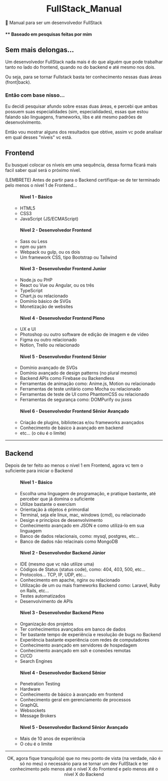 <h1 align="center">FullStack_Manual</h1>
<p>📖 Manual para ser um desenvolvedor FullStack</p>

<h4>** Baseado em pesquisas feitas por mim</h2>

<h2>Sem mais delongas...</h2>
<p>Um desenvolvedor FullStack nada mais é do que alguém que pode trabalhar tanto no lado do frontend, quando no do backend e até mesmo nos dois.</p>
<p>Ou seja, para se tornar Fullstack basta ter conhecimento nessas duas áreas (front|back).</p>

<h3>Então com base nisso...</h3>
<p>Eu decidi pesquisar afundo sobre essas duas áreas, e percebi que ambas possuem suas especialidades (sim, especialidades), essas que estou falando são linguagens, frameworks, libs e até mesmo padrões de desenvolvimento.</p>
<p>Então vou mostrar alguns dos resultados que obtive, assim vc pode analisar em qual desses "níveis" vc está.</p>

<h2>Frontend</h2>
<p>Eu busquei colocar os níveis em uma sequência, dessa forma ficará mais facil saber qual será o próximo nível.</p>
<p>(LEMBRETE) Antes de partir para o Backend certifique-se de ter terminado pelo menos o nível 1 de Frontend...</p>
<ul>
  <ul>
    <h4>Nível 1 - Básico</h4>
    <li>HTML5</li>
    <li>CSS3</li>
    <li>JavaScript (JS/ECMAScript)</li>
  </ul>
  
  <ul>
    <h4>Nível 2 - Desenvolvedor Frontend</h4>
    <li>Sass ou Less</li>
    <li>npm ou yarn</li>
    <li>Webpack ou gulp, ou os dois</li>
    <li>Um framework CSS, tipo Bootstrap ou Tailwind</li>
  </ul>
  
  <ul>
    <h4>Nível 3 - Desenvolvedor Frontend Junior</h4>
    <li>Node.js ou PHP</li>
    <li>React ou Vue ou Angular, ou os três</li>
    <li>TypeScript</li>
    <li>Chart.js ou relacionado</li>
    <li>Domínio básico de SVGs</li>
    <li>Monetização de websites</li>
  </ul>
  
  <ul>
    <h4>Nível 4 - Desenvolvedor Frontend Pleno</h4>
    <li>UX e UI</li>
    <li>Photoshop ou outro software de edição de imagem e de vídeo</li>
    <li>Figma ou outro relacionado</li>
    <li>Notion, Trello ou relacionado</li>
  </ul>
  
  <ul>
    <h4>Nível 5 - Desenvolvedor Frontend Sênior</h4>
    <li>Domínio avançado de SVGs</li>
    <li>Domínio avançado de design patterns (no plural mesmo)</li>
    <li>Backend APIs como Firebase ou Backendless</li>
    <li>Ferramentas de animação como: Anime.js, Motion ou relacionado</li>
    <li>Ferramentas de teste unitário como Mocha ou relacionado</li>
    <li>Ferramentas de teste de UI como PhantomCSS ou relacionado</li>
    <li>Ferramentas de segurança como: DOMPurify ou jsxss</li>
  </ul>
  
  <ul>
    <h4>Nível 6 - Desenvolvedor Frontend Sênior Avançado</h4>
    <li>Criação de plugins, bibliotecas e/ou frameworks avançados</li>
    <li>Conhecimento de básico à avançado em backend</li>
    <li>etc... (o céu é o limite)</li>
  </ul>
</ul>

<hr>

<h2>Backend</h2>
<p>Depois de ter feito ao menos o nível 1 em Frontend, agora vc tem o suficiente para iniciar o Backend</p>
<ul>
  <ul>
    <h4>Nível 1 - Básico</h4>
    <li>Escolha uma linguagem de programação, e pratique bastante, até perceber que já domina o suficiente</li>
    <li>Utilize bastante o exercism</li>
    <li>Orientação à objetos é primordial</li>
    <li>Terminal, seja ele linux, mac, windows (cmd), ou relacionado</li>
    <li>Design e princípios de desenvolvimento</li>
    <li>Conhecimento avançado em JSON e como utilizá-lo em sua linguagem</li>
    <li>Banco de dados relacionais, como: mysql, postgres, etc...</li>
    <li>Banco de dados não relacinais como MongoDB</li>
  </ul>
  
  <ul>
    <h4>Nível 2 - Desenvolvedor Backend Júnior</h4>
    <li>IDE (mesmo que vc não utilize uma)</li>
    <li>Códigos de Status (status code), como: 404, 403, 500, etc...</li>
    <li>Protocolos... TCP, IP, UDP, etc...</li>
    <li>Conhecimento em apache, nginx ou relacionado</li>
    <li>Utilização de um ou mais frameworks Backend como: Laravel, Ruby on Rails, etc...</li>
    <li>Testes automatizados</li>
    <li>Desenvolvimento de APIs</li>
  </ul>
  
  <ul>
    <h4>Nível 3 - Desenvolvedor Backend Pleno</h4>
    <li>Organização dos projetos</li>
    <li>Ter conhecimentos avançados em banco de dados</li>
    <li>Ter bastante tempo de experiência e resolução de bugs no Backend</li>
    <li>Experiência bastante experiência com redes de computadores</li>
    <li>Conhecimento avançado em servidores de hospedagem</li>
    <li>Conhecimento avançado em ssh e conexões remotas</li>
    <li>CI/CD</li>
    <li>Search Engines</li>
  </ul>
  
  <ul>
    <h4>Nível 4 - Desenvolvedor Backend Sênior</h4>
    <li>Penetration Testing</li>
    <li>Hardware</li>
    <li>Conhecimento de básico à avançado em frontend</li>
    <li>Conhecimento geral em gerenciamento de processos</li>
    <li>GraphQL</li>
    <li>Websockets</li>
    <li>Message Brokers</li>
  </ul>
  
  <ul>
    <h4>Nível 5 - Desenvolvedor Backend Sênior Avançado</h4>
    <li>Mais de 10 anos de experiência</li>
    <li>O céu é o limite</li>
  </ul>
</ul>

<hr>

<footer align="center">
  OK, agora fique tranquilo(a) que no meu ponto de vista (na verdade, não é só no meu) o necessário para se tornar um dev FullStack e ter conhecimento pelo menos até o nível X do Frontend e pelo menos até o nível X do Backend
</footer>
